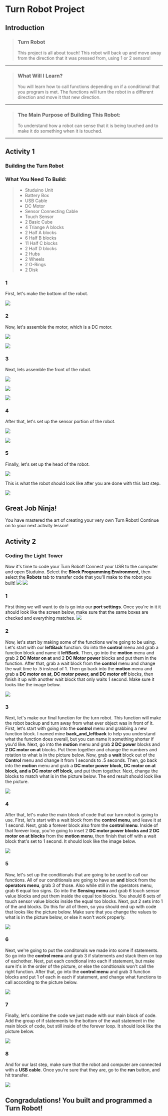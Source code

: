 # Turn Robot Project
## Introduction
> ### Turn Robot
> This project is all about touch! This robot will back up and move away from the direction that it was pressed from, using 1 or 2 sensors!

---

> ### What Will I Learn?
> You will learn how to call functions depending on if a conditional that you program is met. The functions will turn the robot in a different direction and move it that new direction.

---

> ### The Main Purpose of Building This Robot:
> To understand how a robot can sense that it is being touched and to make it do something when it is touched.

---

## Activity 1
### Building the Turn Robot
### What You Need To Build:
> * Studuino Unit
> * Battery Box
> * USB Cable
> * DC Motor
> * Sensor Connecting Cable
> * Touch Sensor
> * 2 Basic Cube
> * 4 Triange A blocks
> * 2 Half A blocks
> * 6 Half B blocks
> * 11 Half C blocks
> * 2 Half D blocks
> * 2 Hubs
> * 2 Wheels
> * 2 O-Rings
> * 2 Disk

### 1 
First, let's make the bottom of the robot.

![](./1.JPG)

### 2 
Now, let's assemble the motor, which is a DC motor.

![](./2.JPG)

![](./3.JPG)

### 3 
Next, lets assemble the front of the robot.

![](./4.JPG)

![](./5.JPG)

![](./6.JPG)

### 4 
After that, let's set up the sensor portion of the robot.

![](./7.JPG)

![](./8.JPG)

### 5 
Finally, let's set up the head of the robot.

![](./9.JPG)

This is what the robot should look like after you are done with this last step.

![](./10.JPG)

## Great Job Ninja!
You have mastered the art of creating your very own Turn Robot! Continue on to your next activity lesson!

## Activity 2
### Coding the Light Tower
Now it's time to code your Turn Robot! Connect your USB to the computer and open Studuino. Select the **Block Programming Environment,** then select the **Robots** tab to transfer code that you'll make to the robot you built!
![](./code1One.JPG)
![](./code2Two.JPG)

### 1 
First thing we will want to do is go into our **port settings**. Once you're in it it should look like the screen below, make sure that the same boxes are checked and everything matches.
![](./code1.JPG)

### 2 
Now, let's start by making some of the functions we're going to be using. Let's start with our **leftBack** function. Go into the **control** menu and grab a function block and name it **leftBack**. Then, go into the **motion** menu and grab 2 **DC Motor on at** and 2 **DC Motor power** blocks and put them in the function. After that, grab a wait block from the **control** menu and change the wait time to .5 instead of 1. Then go back into the **motion** menu and grab a **DC motor on at**, **DC motor power, and DC motor off** blocks, then finish it up with another wait block that only waits 1 second. Make sure it looks like the image below.

![](./code2.JPG)

### 3 
Next, let's make our final function for the turn robot. This function will make the robot backup and turn away from what ever object was in front of it. First, let's start with going into the **control** menu and grabbing a new function block. I named mine **back_and_leftback** to help you understand what the function does overall, but you can name it something shorter if you'd like. Next, go into the **motion** menu and grab **2 DC power** blocks and **2 DC motor on at** blocks. Put them together and change the numbers and rotation to what is in the picture below. Now, grab a **wait** block out of the **Control** menu and change it from 1 seconds to .5 seconds. Then, go back into the **motion** menu and grab a **DC motor power block, DC motor on at block, and a DC motor off block**, and put them together. Next, change the blocks to match what is in the picture below. The end result should look like the picture.

![](./code3.JPG)

### 4
After that, let's make the main block of code that our turn robot is going to use. First, let's start with a wait block from the **control menu**, and leave it at 1 second. Next, grab a forever block also from the **control menu**. Inside of that forever loop, you're going to inset 2 **DC motor power blocks and 2 DC motor on at blocks** from the **motion menu**, then finish that off with a wait block that's set to 1 second. It should look like the image below.

![](./code4.JPG)

### 5
Now, let's set up the conditionals that are going to be used to call our functions. All of our conditionals are going to have an **and** block from the **operators menu**, grab 3 of those. Also while still in the operators menu, grab 6 equal too signs. Go into the **Sensing menu** and grab 6 touch sensor value blocks and put them inside the equal too blocks. You should 6 sets of touch sensor value blocks inside the equal too blocks. Next, put 2 sets into 1 of the and blocks. Do this for all of them, so you should end up with code that looks like the picture below. Make sure that you change the values to what is in the picture below, or else it won't work properly.

![](./code5.JPG)

### 6
Next, we're going to put the conditonals we made into some if statements. So go into the **control menu** and grab 3 if statements and stack them on top of eachother. Next, put each condtional into each if statement, but make sure it's in the order of the picture, or else the condtionals won't call the right function. After that, go into the **control menu** and grab 3 function blocks and put 1 of each in each if statement, and change what functions to call according to the picture below.

![](./code6.JPG)

### 7
Finally, let's combine the code we just made with our main block of code. Add the group of if statements to the bottom of the wait statement in the main block of code, but still inside of the forever loop. It should look like the picture below.

![](./code7.JPG)

### 8
And for our last step, make sure that the robot and computer are connected with a **USB cable**. Once you're sure that they are, go to the **run** button, and hit transfer.

![](./code8.JPG)

## Congradulations! You built and programmed a Turn Robot!

